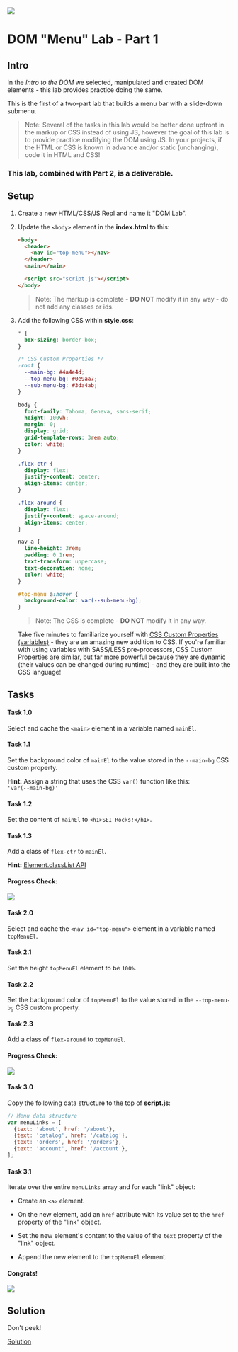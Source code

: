 
<img src="https://i.imgur.com/Hd9hIsT.jpg">

# DOM "Menu" Lab - Part 1

## Intro

In the _Intro to the DOM_ we selected, manipulated and created DOM elements - this lab provides practice doing the same.

This is the first of a two-part lab that builds a menu bar with a slide-down submenu.

> Note:  Several of the tasks in this lab would be better done upfront in the markup or CSS instead of using JS, however the goal of this lab is to provide practice modifying the DOM using JS. In your projects, if the HTML or CSS is known in advance and/or static (unchanging), code it in HTML and CSS!

### This lab, combined with Part 2, is a deliverable.

## Setup

1. Create a new HTML/CSS/JS Repl and name it "DOM Lab".

2. Update the `<body>` element in the **index.html** to this:

	```html
	<body>
	  <header>
	    <nav id="top-menu"></nav>
	  </header>
	  <main></main>
	
	  <script src="script.js"></script>
	</body>
	```

	> Note: The markup is complete - **DO NOT** modify it in any way - do not add any classes or ids.

3. Add the following CSS within **style.css**:

	```css
	* {
	  box-sizing: border-box;
	}
	
	/* CSS Custom Properties */
	:root {
	  --main-bg: #4a4e4d;
	  --top-menu-bg: #0e9aa7;
	  --sub-menu-bg: #3da4ab;
	}
	
	body {
	  font-family: Tahoma, Geneva, sans-serif;
	  height: 100vh;
	  margin: 0;
	  display: grid;
	  grid-template-rows: 3rem auto;
	  color: white;
	}
	
	.flex-ctr {
	  display: flex;
	  justify-content: center;
	  align-items: center;
	}
	
	.flex-around {
	  display: flex;
	  justify-content: space-around;
	  align-items: center;
	}
	
	nav a {
	  line-height: 3rem;
	  padding: 0 1rem;
	  text-transform: uppercase;
	  text-decoration: none;
	  color: white;
	}
	
	#top-menu a:hover {
	  background-color: var(--sub-menu-bg);
	}
	```

	> Note: The CSS is complete - **DO NOT** modify it in any way.
	
	Take five minutes to familiarize yourself with [CSS Custom Properties (variables)](https://developer.mozilla.org/en-US/docs/Web/CSS/Using_CSS_custom_properties) - they are an amazing new addition to CSS. If you're familiar with using variables with SASS/LESS pre-processors, CSS Custom Properties are similar, but far more powerful because they are dynamic (their values can be changed during runtime) - and they are built into the CSS language!

## Tasks

#### Task 1.0

Select and cache the `<main>` element in a variable named `mainEl`.

#### Task 1.1

Set the background color of `mainEl` to the value stored in the `--main-bg` CSS custom property.

**Hint:** Assign a string that uses the CSS `var()` function like this:<br>`'var(--main-bg)'`

#### Task 1.2

Set the content of `mainEl` to `<h1>SEI Rocks!</h1>`.

#### Task 1.3

Add a class of `flex-ctr` to `mainEl`.

**Hint:** [Element.classList API](https://developer.mozilla.org/en-US/docs/Web/API/Element/classList)

#### Progress Check:

<img src="https://i.imgur.com/6y10M6X.png">

#### Task 2.0

Select and cache the `<nav id="top-menu">` element in a variable named `topMenuEl`.

#### Task 2.1

Set the height `topMenuEl` element to be `100%`.

#### Task 2.2

Set the background color of `topMenuEl` to the value stored in the `--top-menu-bg` CSS custom property.

#### Task 2.3

Add a class of `flex-around` to `topMenuEl`.

#### Progress Check:

<img src="https://i.imgur.com/tzYjw8n.png">

#### Task 3.0

Copy the following data structure to the top of **script.js**:

```js
// Menu data structure
var menuLinks = [
  {text: 'about', href: '/about'},
  {text: 'catalog', href: '/catalog'},
  {text: 'orders', href: '/orders'},
  {text: 'account', href: '/account'},
];
```

#### Task 3.1

Iterate over the entire `menuLinks` array and for each "link" object:

- Create an `<a>` element.

- On the new element, add an `href` attribute with its value set to the `href` property of the "link" object.

- Set the new element's content to the value of the `text` property of the "link" object.

- Append the new element to the `topMenuEl` element.

#### Congrats!

<img src="https://i.imgur.com/pWu6yHO.png">

## Solution

Don't peek!

[Solution](https://repl.it/@jim_clark/DOM-Menu-Lab-Part-1)
